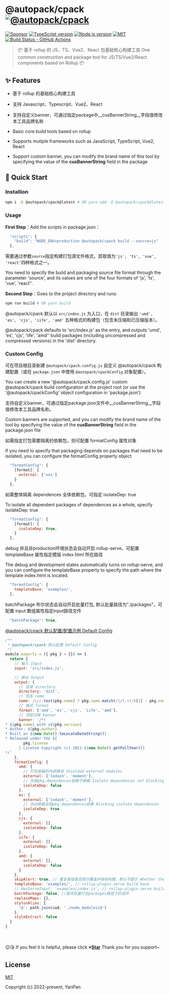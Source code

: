 <!-- <img src="icon.png" align="right" /> -->

# @autopack/cpack [![@autopack/cpack](https://cdn.rawgit.com/sindresorhus/awesome/d7305f38d29fed78fa85652e3a63e154dd8e8829/media/badge.svg)](https://github.com/yanppanmichael/autopack-cpack#readme)

[![Sponsor][sponsor-badge]][sponsor]
[![TypeScript version][ts-badge]][typescript-4-0]
[![Node.js version][nodejs-badge]][nodejs]
[![MIT][license-badge]][license]
[![Build Status - GitHub Actions][gha-badge]][gha-ci]

> 📦 基于 rollup 的 JS、TS、Vue2、React 包基础核心构建工具
> One common construction and package tool for JS/TS/Vue2/React components based on Rollup 📦

## ✨ Features

- 基于 rollup 的基础核心构建工具
- 支持 Javascript、Typescript、Vue2、React
- 支持自定义banner，可通过指定package中__cusBannerString__字段值修改本工具品牌名称

- Basic core build tools based on rollup
- Supports mutiple frameworks such as JavaScript, TypeScript, Vue2, React
- Support custom banner, you can modify the brand name of this tool by specifying the value of the __cusBannerString__ field in the package

## 🚀 Quick Start

### Installion

```bash
npm i -D @autopack/cpack@latest # OR yarn add -D @autopack/cpack@latest
```

### Usage

**First Step**：Add the scripts in package.json：

```js
  "scripts": {
    "build": "NODE_ENV=production @autopack/cpack build --source=js"
  },
```

需要通过参数`source`指定构建打包源文件格式，其取值为`'js', 'ts', 'vue', 'react'`四种格式之一。

You need to specify the build and packaging source file format through the parameter 'source', and its values are one of the four formats of 'js', 'ts', 'vue', 'react''.

**Second Step**：Goes to the project directory and runs:

```bash
npm run build # OR yarn build
```

@autopack/cpack 默认以 `src/index.js` 为入口，在 `dist` 目录输出 `'umd', 'es', 'cjs', 'iife', 'amd'` 五种格式的构建包（包含未压缩和已压缩版本）。

@autopack/cpack defaults to 'src/index.js' as the entry, and outputs 'umd', 'es', 'cjs', 'iife', 'amd'' build packages (including uncompressed and compressed versions) in the 'dist' directory.

### Custom Config

可在项目根目录新建 `@autopack/cpack.config.js` 自定义 @autopack/cpack 构建配置（或在 `package.json` 中使用 `@autopack/cpackConfig` 对象配置）。

You can create a new '@autopack/cpack.config.js' custom @autopack/cpack build configuration at the project root (or use the '@autopack/cpackConfig' object configuration in 'package.json')

支持自定义banner，可通过指定package.json文件中__cusBannerString__字段值修改本工具品牌名称。

Custom banners are supported, and you can modify the brand name of the tool by specifying the value of the __cusBannerString__ field in the package.json file

如需指定打包需要隔离的依赖包，则可配置 formatConfig 属性对象

If you need to specify that packaging depends on packages that need to be isolated, you can configure the formatConfig property object

```js
  "formatConfig": {
    [format]: {
      external: ['xxx']
    }
  },
```

如需整体隔离 dependences 全体依赖包，可指定 isolateDep: true

To isolate all dependent packages of dependences as a whole, specify isolateDep: true

```js
  "formatConfig": {
    [format]: {
      isolateDep: true,
    }
  },
```

debug 并且非production环境状态会自动开启 rollup-serve，可配置 templateBase 属性指定模版 index.html 所在路径

The debug and development states automatically turns on rollup-serve, and you can configure the templateBase property to specify the path where the template index.html is located.

```js
  "formatConfig": {
    templateBase: 'examples/',
  },
```

batchPackage 布尔状态会自动开启批量打包, 默认批量路径为"./packages"，可配置 input 数组属性指定input路径文件

```js
  "batchPackage": true,
```

[@autopack/cpack 默认配置/配置示例 Default Config]()

```js
/**
 * @autopack/cpack 默认配置 Default Config
 */
module.exports = ({ pkg } = {}) => {
  return {
    // 输入 Input
    input: 'src/index.js',

    // 输出 Output
    output: {
      // 目录 directory
      directory: 'dist',
      // 包名 name
      name: /\//.test(pkg.name) ? pkg.name.match(/\/(.+)/)[1] : pkg.name,
      // 格式 format
      format: ['umd', 'es', 'cjs', 'iife', 'amd'],
      // 顶部注释 banner
      banner: `/*!
* ${pkg.name} with v${pkg.version}
* Author: ${pkg.author}
* Built on ${new Date().toLocaleDateString()}
* Released under the ${
        pkg.license
      } License Copyright (c) 2021-${new Date().getFullYear()}
*/`
    },
    formatConfig: {
      umd: {
        // 打包屏蔽的外部模块 Shielded external modules
        external: ['lodash', 'moment'],
        // 外部pkg.dependences依赖不屏蔽 Isolate dependences not blocking
        isolateDep: false
      },
      es: {
        external: ['lodash', 'moment'],
        // 自动屏蔽全部pkg.dependences依赖 Blocking isolate dependences
        isolateDep: true
      },
      cjs: {
        external: [],
        isolateDep: false
      },
      iife: {
        external: [],
        isolateDep: false
      },
      amd: {
        external: [],
        isolateDep: false
      }
    },
    skipAlert: true, // 重复路径是否提示覆盖并继续构建，默认不提示 Whether the duplicate path prompts to override and continue building, it is not prompted by default
    templateBase: 'examples/', // rollup-plugin-serve build base
    // devServeInput: 'examples/index.js', // rollup-plugin-serve build input file
    batchPackage: false, //是否批量打包packages路径下的组件
    replaceMaps: {},
    stylusAlias: {
      '@': path.join(cwd, './node_modules/@')
    },
    styleExtract: false
  }
}
```

<br>
<br>
😉😘 If you feel it is helpful, please click <b>⭐️<a href="https://github.com/YanPanMichael/@autopack/cpack.git">Star</a></b> Thank you for you support~

## License

[MIT](http://opensource.org/licenses/MIT)

Copyright (c) 2022-present, YanPan

[ts-badge]: https://img.shields.io/badge/TypeScript-4.0-blue.svg
[nodejs-badge]: https://img.shields.io/badge/Node.js->=12.0-blue.svg
[nodejs]: https://nodejs.org/dist/latest-v8.x/docs/api/
[gha-badge]: https://github.com/jsynowiec/node-typescript-boilerplate/actions/workflows/nodejs.yml/badge.svg
[gha-ci]: https://github.com/jsynowiec/node-typescript-boilerplate/actions/workflows/nodejs.yml
[typescript]: https://www.typescriptlang.org/
[typescript-4-0]: https://devblogs.microsoft.com/typescript/announcing-typescript-4-0/
[license-badge]: https://img.shields.io/badge/license-MIT-blue.svg
[license]: https://github.com/jsynowiec/node-typescript-boilerplate/blob/main/LICENSE
[sponsor-badge]: https://img.shields.io/badge/♥-Sponsor-fc0fb5.svg
[sponsor]: https://github.com/YanPanMichael/@autopack/cpack
[jest]: https://facebook.github.io/jest/
[eslint]: https://github.com/eslint/eslint
[wiki-js-tests]: https://github.com/jsynowiec/node-typescript-boilerplate/wiki/Unit-tests-in-plain-JavaScript
[prettier]: https://prettier.io
[volta]: https://volta.sh
[volta-getting-started]: https://docs.volta.sh/guide/getting-started
[volta-tomdale]: https://twitter.com/tomdale/status/1162017336699838467?s=20
[gh-actions]: https://github.com/features/actions
[repo-template-action]: https://github.com/jsynowiec/node-typescript-boilerplate/generate
[esm]: https://developer.mozilla.org/en-US/docs/Web/JavaScript/Guide/Modules
[sindresorhus-esm]: https://gist.github.com/sindresorhus/a39789f98801d908bbc7ff3ecc99d99c
[dynamic-import]: https://v8.dev/features/dynamic-import